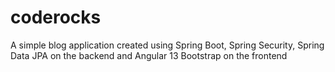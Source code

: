 # coderocks
A simple blog application created using Spring Boot, Spring Security, Spring Data JPA on the backend and Angular 13 
Bootstrap on the frontend